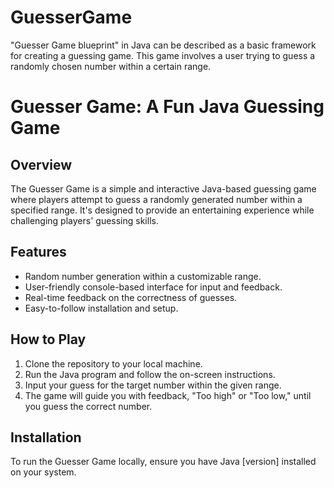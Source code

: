 # GuesserGame
"Guesser Game blueprint" in Java can be described as a basic framework for creating a guessing game. This game involves a user trying to guess a randomly chosen number within a certain range.
# Guesser Game: A Fun Java Guessing Game

## Overview

The Guesser Game is a simple and interactive Java-based guessing game where players attempt to guess a randomly generated number within a specified range. It's designed to provide an entertaining experience while challenging players' guessing skills.

## Features

- Random number generation within a customizable range.
- User-friendly console-based interface for input and feedback.
- Real-time feedback on the correctness of guesses.
- Easy-to-follow installation and setup.

## How to Play

1. Clone the repository to your local machine.
2. Run the Java program and follow the on-screen instructions.
3. Input your guess for the target number within the given range.
4. The game will guide you with feedback, "Too high" or "Too low," until you guess the correct number.

## Installation

To run the Guesser Game locally, ensure you have Java [version] installed on your system.

